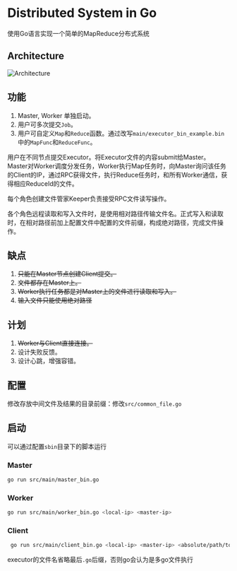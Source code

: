 # Distributed System in Go

使用Go语言实现一个简单的MapReduce分布式系统

## Architecture
![Architecture](http://xsj.zhengsj.top/小书匠/2019年4月17日-20194171555499466079.png)

## 功能
1. Master, Worker 单独启动。
2. 用户可多次提交`Job`。
3. 用户可自定义`Map`和`Reduce`函数。通过改写`main/executor_bin_example.bin`中的`MapFunc`和`ReduceFunc`。

用户在不同节点提交Executor。将Executor文件的内容submit给Master。
Master对Worker调度分发任务，Worker执行Map任务时，向Master询问该任务的Client的IP，通过RPC获得文件，执行Reduce任务时，和所有Worker通信，获得相应ReduceId的文件。

每个角色创建文件管家Keeper负责接受RPC文件读写操作。

各个角色远程读取和写入文件时，是使用相对路径传输文件名。正式写入和读取时，在相对路径前加上配置文件中配置的文件前缀，构成绝对路径，完成文件操作。

## 缺点
1. ~~只能在Master节点创建Client提交。~~
2. ~~文件都存在Master上。~~
3. ~~Worker执行任务都是对Master上的文件进行读取和写入。~~
4. ~~输入文件只能使用绝对路径~~

## 计划
1. ~~Worker与Client直接连接。~~
2. 设计失败反馈。
3. 设计心跳，增强容错。

## 配置
修改存放中间文件及结果的目录前缀：修改`src/common_file.go`

## 启动
可以通过配置`sbin`目录下的脚本运行
### Master
```bash
go run src/main/master_bin.go
```

### Worker
```bash
go run src/main/worker_bin.go <local-ip> <master-ip>
```

### Client
```bash
 go run src/main/client_bin.go <local-ip> <master-ip> <absolute/path/to/executor> <absolute/path/to/input/files>
```
executor的文件名省略最后`.go`后缀，否则go会认为是多go文件执行

